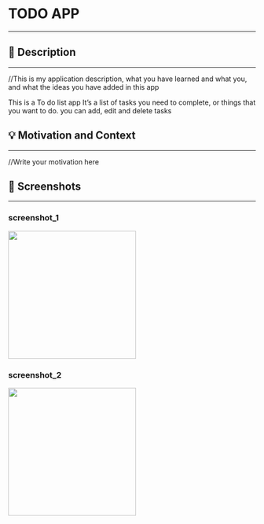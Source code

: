 # TODO APP
---

<!--- Replace <OWNER> with your Github Username and <REPOSITORY> with the name of your repository. -->
<!--- You can find both of these in the url bar when you open your repository in github. -->

## :scroll: Description
---
//This is my application description, what you have learned and what you, and what the ideas you have added in this app

This is a To do list app
It’s a list of tasks you need to complete, or things that you want to do.
you can add, edit and delete tasks

## :bulb: Motivation and Context
---
//Write your motivation here


## :camera_flash: Screenshots
---
### screenshot_1
<img src="app/src/main/res/drawable/result/results/empty.jpg" width="260">

### screenshot_2
<img src="/results/screenshot_2.jpg" width="260">